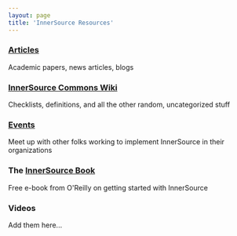 ```yaml
---
layout: page
title: 'InnerSource Resources'
---
```


### [Articles](articles/)

Academic papers, news articles, blogs

### [InnerSource Commons Wiki](https://github.com/paypal/InnerSourceCommons/wiki)

Checklists, definitions, and all the other random, uncategorized stuff

### [Events](/InnerSourceCommons/events/)

Meet up with other folks working to implement InnerSource in their organizations

### The [InnerSource Book](http://www.oreilly.com/programming/free/getting-started-with-innersource.csp)

Free e-book from O'Reilly on getting started with InnerSource

### Videos

Add them here...